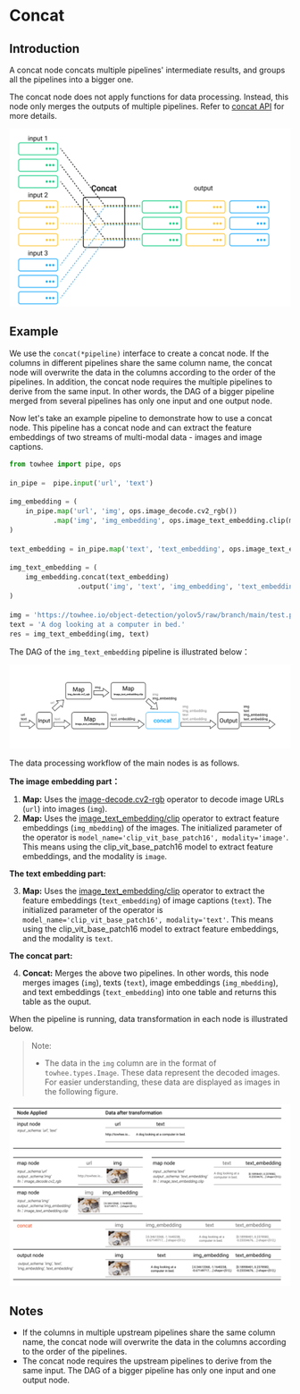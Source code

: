 # Concat

## Introduction

A concat node concats multiple pipelines' intermediate results, and groups all the pipelines into a bigger one. 

The concat node does not apply functions for data processing. Instead, this node only merges the outputs of multiple pipelines. Refer to [concat API](/05-API%20Reference/01-Pipeline%20API/09-concat.md) for more details.

![img](https://github.com/towhee-io/data/blob/main/image/docs/concat_intro.png?raw=true)



## Example

We use the `concat(*pipeline)` interface to create a concat node. If the columns in different pipelines share the same column name, the concat node will overwrite the data in the columns according to the order of the pipelines. In addition, the concat node requires the multiple pipelines to derive from the same input. In other words, the DAG of a bigger pipeline merged from several pipelines has only one input and one output node.



Now let's take an example pipeline to demonstrate how to use a concat node. This pipeline has a concat node and can extract the feature embeddings of two streams of multi-modal data - images and image captions.

```Python
from towhee import pipe, ops

in_pipe =  pipe.input('url', 'text')

img_embedding = (
    in_pipe.map('url', 'img', ops.image_decode.cv2_rgb())
           .map('img', 'img_embedding', ops.image_text_embedding.clip(model_name='clip_vit_base_patch16', modality='image'))
)

text_embedding = in_pipe.map('text', 'text_embedding', ops.image_text_embedding.clip(model_name='clip_vit_base_patch16', modality='text'))

img_text_embedding = (
    img_embedding.concat(text_embedding)
                 .output('img', 'text', 'img_embedding', 'text_embedding')
)

img = 'https://towhee.io/object-detection/yolov5/raw/branch/main/test.png'
text = 'A dog looking at a computer in bed.'
res = img_text_embedding(img, text)
```

The DAG of the `img_text_embedding` pipeline is illustrated below：

![img](https://github.com/towhee-io/data/blob/main/image/docs/concat_example_1.png?raw=true)

The data processing workflow of the main nodes is as follows.

**The image embedding part：**

1. **Map:**  Uses the [image-decode.cv2-rgb](https://towhee.io/image-decode/cv2-rgb) operator to decode image URLs (`url`) into images (`img`).
2. **Map:** Uses the [image_text_embedding/clip](https://towhee.io/image-text-embedding/clip) operator to extract feature embeddings (`img_mbedding`) of the images. The initialized parameter of the operator is `model_name='clip_vit_base_patch16', modality='image'`. This means using the clip_vit_base_patch16 model to extract feature embeddings, and the modality is `image`.

**The text embedding part:**

3. **Map:** Uses the [image_text_embedding/clip](https://towhee.io/image-text-embedding/clip) operator to extract the feature embeddings (`text_embedding`) of image captions (`text`). The initialized parameter of the operator is `model_name='clip_vit_base_patch16', modality='text'`. This means using the clip_vit_base_patch16 model to extract feature embeddings, and the modality is `text`.

**The concat part:**

4. **Concat:** Merges the above two pipelines. In other words, this node merges images (`img`), texts (`text`), image embeddings (`img_mbedding`), and text embeddings (`text_embedding`) into one table and returns this table as the ouput.

When the pipeline is running, data transformation in each node is illustrated below.

> Note:
>
> - The data in the `img` column are in the format of `towhee.types.Image`. These data represent the decoded images. For easier understanding, these data are displayed as images in the following figure.

![img](https://github.com/towhee-io/data/blob/main/image/docs/concat_example_2.png?raw=true)



## Notes 

- If the columns in multiple upstream pipelines share the same column name, the concat node will overwrite the data in the columns according to the order of the pipelines.
- The concat node requires the upstream pipelines to derive from the same input. The DAG of a bigger pipeline has only one input and one output node.
